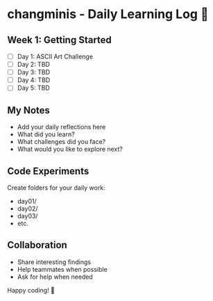 # changminis - Daily Learning Log 📝

## Week 1: Getting Started
- [ ] Day 1: ASCII Art Challenge
- [ ] Day 2: TBD
- [ ] Day 3: TBD
- [ ] Day 4: TBD
- [ ] Day 5: TBD

## My Notes
- Add your daily reflections here
- What did you learn?
- What challenges did you face?
- What would you like to explore next?

## Code Experiments
Create folders for your daily work:
- day01/
- day02/
- day03/
- etc.

## Collaboration
- Share interesting findings
- Help teammates when possible
- Ask for help when needed

Happy coding! 🚀
